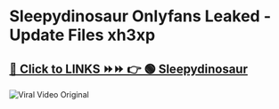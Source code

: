 
 # Sleepydinosaur Onlyfans Leaked - Update Files xh3xp

## <h2><a href="https://clipsfans.com/Sleepydinosaur&ref=git">🔗 Click to LINKS ⏩⏩ 👉 🟢 Sleepydinosaur </a></h2>

<a href="https://clipsfans.com/Sleepydinosaur&ref=git" rel="nofollow" data-target="animated-image.originalLink"><img src="https://i.ibb.co.com/xMMVF88/686577567.gif" alt="Viral Video Original" style="max-width: 100%; display: inline-block;" data-target="animated-image.originalImage"></a>

